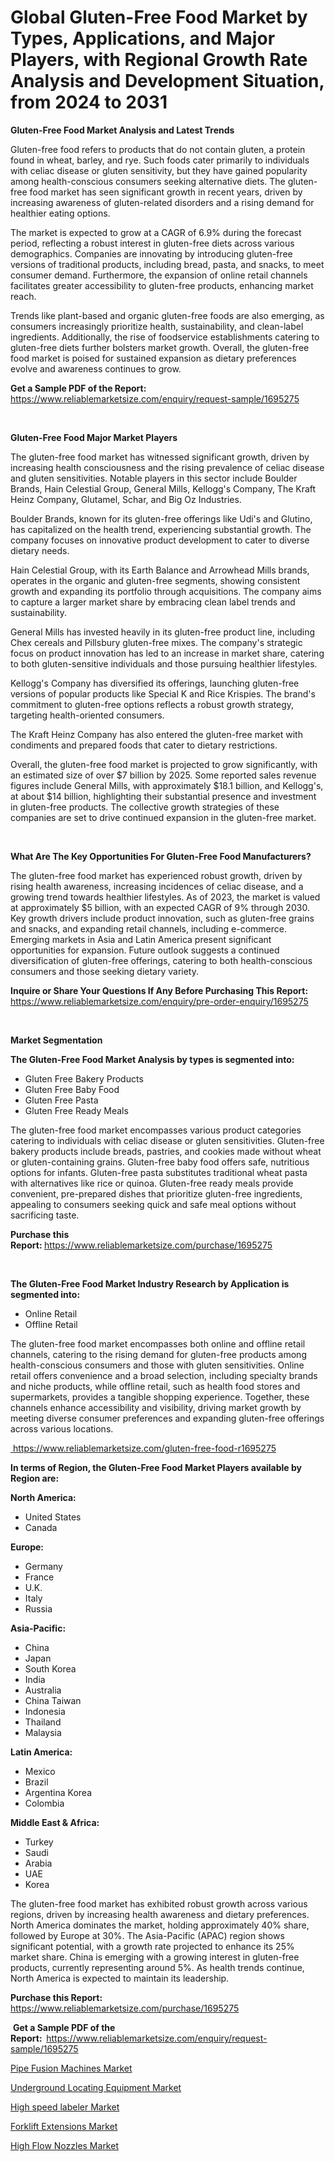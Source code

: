 <p><h1>Global Gluten-Free Food Market by Types, Applications, and Major Players, with Regional Growth Rate Analysis and Development Situation, from 2024 to 2031</h1></p><p><strong>Gluten-Free Food Market Analysis and Latest Trends</strong></p>
<p><p>Gluten-free food refers to products that do not contain gluten, a protein found in wheat, barley, and rye. Such foods cater primarily to individuals with celiac disease or gluten sensitivity, but they have gained popularity among health-conscious consumers seeking alternative diets. The gluten-free food market has seen significant growth in recent years, driven by increasing awareness of gluten-related disorders and a rising demand for healthier eating options.</p><p>The market is expected to grow at a CAGR of 6.9% during the forecast period, reflecting a robust interest in gluten-free diets across various demographics. Companies are innovating by introducing gluten-free versions of traditional products, including bread, pasta, and snacks, to meet consumer demand. Furthermore, the expansion of online retail channels facilitates greater accessibility to gluten-free products, enhancing market reach. </p><p>Trends like plant-based and organic gluten-free foods are also emerging, as consumers increasingly prioritize health, sustainability, and clean-label ingredients. Additionally, the rise of foodservice establishments catering to gluten-free diets further bolsters market growth. Overall, the gluten-free food market is poised for sustained expansion as dietary preferences evolve and awareness continues to grow.</p></p>
<p><strong>Get a Sample PDF of the Report:&nbsp;</strong> <a href="https://www.reliablemarketsize.com/enquiry/request-sample/1695275?utm_campaign=1838&utm_medium=2&utm_source=Github&utm_content=ia&utm_term=17122024&utm_id=gluten-free-food">https://www.reliablemarketsize.com/enquiry/request-sample/1695275</a></p>
<p>&nbsp;</p>
<p><strong>Gluten-Free Food Major Market Players</strong></p>
<p><p>The gluten-free food market has witnessed significant growth, driven by increasing health consciousness and the rising prevalence of celiac disease and gluten sensitivities. Notable players in this sector include Boulder Brands, Hain Celestial Group, General Mills, Kellogg's Company, The Kraft Heinz Company, Glutamel, Schar, and Big Oz Industries.</p><p>Boulder Brands, known for its gluten-free offerings like Udi's and Glutino, has capitalized on the health trend, experiencing substantial growth. The company focuses on innovative product development to cater to diverse dietary needs.</p><p>Hain Celestial Group, with its Earth Balance and Arrowhead Mills brands, operates in the organic and gluten-free segments, showing consistent growth and expanding its portfolio through acquisitions. The company aims to capture a larger market share by embracing clean label trends and sustainability.</p><p>General Mills has invested heavily in its gluten-free product line, including Chex cereals and Pillsbury gluten-free mixes. The company's strategic focus on product innovation has led to an increase in market share, catering to both gluten-sensitive individuals and those pursuing healthier lifestyles.</p><p>Kellogg's Company has diversified its offerings, launching gluten-free versions of popular products like Special K and Rice Krispies. The brand's commitment to gluten-free options reflects a robust growth strategy, targeting health-oriented consumers.</p><p>The Kraft Heinz Company has also entered the gluten-free market with condiments and prepared foods that cater to dietary restrictions. </p><p>Overall, the gluten-free food market is projected to grow significantly, with an estimated size of over $7 billion by 2025. Some reported sales revenue figures include General Mills, with approximately $18.1 billion, and Kellogg's, at about $14 billion, highlighting their substantial presence and investment in gluten-free products. The collective growth strategies of these companies are set to drive continued expansion in the gluten-free market.</p></p>
<p>&nbsp;</p>
<p><strong>What Are The Key Opportunities For Gluten-Free Food Manufacturers?</strong></p>
<p><p>The gluten-free food market has experienced robust growth, driven by rising health awareness, increasing incidences of celiac disease, and a growing trend towards healthier lifestyles. As of 2023, the market is valued at approximately $5 billion, with an expected CAGR of 9% through 2030. Key growth drivers include product innovation, such as gluten-free grains and snacks, and expanding retail channels, including e-commerce. Emerging markets in Asia and Latin America present significant opportunities for expansion. Future outlook suggests a continued diversification of gluten-free offerings, catering to both health-conscious consumers and those seeking dietary variety.</p></p>
<p><strong>Inquire or Share Your Questions If Any Before Purchasing This Report:</strong> <a href="https://www.reliablemarketsize.com/enquiry/pre-order-enquiry/1695275?utm_campaign=1838&utm_medium=2&utm_source=Github&utm_content=ia&utm_term=17122024&utm_id=gluten-free-food">https://www.reliablemarketsize.com/enquiry/pre-order-enquiry/1695275</a></p>
<p>&nbsp;</p>
<p><strong>Market Segmentation</strong></p>
<p><strong>The Gluten-Free Food Market Analysis by types is segmented into:</strong></p>
<p><ul><li>Gluten Free Bakery Products</li><li>Gluten Free Baby Food</li><li>Gluten Free Pasta</li><li>Gluten Free Ready Meals</li></ul></p>
<p><p>The gluten-free food market encompasses various product categories catering to individuals with celiac disease or gluten sensitivities. Gluten-free bakery products include breads, pastries, and cookies made without wheat or gluten-containing grains. Gluten-free baby food offers safe, nutritious options for infants. Gluten-free pasta substitutes traditional wheat pasta with alternatives like rice or quinoa. Gluten-free ready meals provide convenient, pre-prepared dishes that prioritize gluten-free ingredients, appealing to consumers seeking quick and safe meal options without sacrificing taste.</p></p>
<p><strong>Purchase this Report:&nbsp;</strong><a href="https://www.reliablemarketsize.com/purchase/1695275?utm_campaign=1838&utm_medium=2&utm_source=Github&utm_content=ia&utm_term=17122024&utm_id=gluten-free-food">https://www.reliablemarketsize.com/purchase/1695275</a></p>
<p>&nbsp;</p>
<p><strong>The Gluten-Free Food Market Industry Research by Application is segmented into:</strong></p>
<p><ul><li>Online Retail</li><li>Offline Retail</li></ul></p>
<p><p>The gluten-free food market encompasses both online and offline retail channels, catering to the rising demand for gluten-free products among health-conscious consumers and those with gluten sensitivities. Online retail offers convenience and a broad selection, including specialty brands and niche products, while offline retail, such as health food stores and supermarkets, provides a tangible shopping experience. Together, these channels enhance accessibility and visibility, driving market growth by meeting diverse consumer preferences and expanding gluten-free offerings across various locations.</p></p>
<p><a href="https://www.reliablemarketsize.com/gluten-free-food-r1695275?utm_campaign=1838&utm_medium=2&utm_source=Github&utm_content=ia&utm_term=17122024&utm_id=gluten-free-food">&nbsp;https://www.reliablemarketsize.com/gluten-free-food-r1695275</a></p>
<p><strong>In terms of Region, the Gluten-Free Food Market Players available by Region are:</strong></p>
<p>
    <p> <strong> North America: </strong>
        <ul>
            <li>United States</li>
            <li>Canada</li>
        </ul>
        </p> 
    <p> <strong> Europe: </strong>
        <ul>
            <li>Germany</li>
            <li>France</li>
            <li>U.K.</li>
            <li>Italy</li>
            <li>Russia</li>
        </ul>
        </p> 
    <p> <strong> Asia-Pacific: </strong>
        <ul>
            <li>China</li>
            <li>Japan</li>
            <li>South Korea</li>
            <li>India</li>
            <li>Australia</li>
            <li>China Taiwan</li>
            <li>Indonesia</li>
            <li>Thailand</li>
            <li>Malaysia</li>
        </ul>
        </p> 
    <p> <strong> Latin America: </strong>
        <ul>
            <li>Mexico</li>
            <li>Brazil</li>
            <li>Argentina Korea</li>
            <li>Colombia</li>
        </ul>
        </p> 
    <p> <strong> Middle East & Africa: </strong>
        <ul>
            <li>Turkey</li>
            <li>Saudi</li>
            <li>Arabia</li>
            <li>UAE</li>
            <li>Korea</li>
        </ul>
    </p>
    </p>
<p><p>The gluten-free food market has exhibited robust growth across various regions, driven by increasing health awareness and dietary preferences. North America dominates the market, holding approximately 40% share, followed by Europe at 30%. The Asia-Pacific (APAC) region shows significant potential, with a growth rate projected to enhance its 25% market share. China is emerging with a growing interest in gluten-free products, currently representing around 5%. As health trends continue, North America is expected to maintain its leadership.</p></p>
<p><strong>Purchase this Report: </strong><a href="https://www.reliablemarketsize.com/purchase/1695275?utm_campaign=1838&utm_medium=2&utm_source=Github&utm_content=ia&utm_term=17122024&utm_id=gluten-free-food">https://www.reliablemarketsize.com/purchase/1695275</a></p>
<p>&nbsp;<strong>Get a Sample PDF of the Report:&nbsp;&nbsp;</strong><a href="https://www.reliablemarketsize.com/enquiry/request-sample/1695275?utm_campaign=1838&utm_medium=2&utm_source=Github&utm_content=ia&utm_term=17122024&utm_id=gluten-free-food">https://www.reliablemarketsize.com/enquiry/request-sample/1695275</a></p>
<p><strong></strong></p>
<p><p><a href="https://www.linkedin.com/pulse/future-market-trends-pipe-fusion-machines-forecasting-size-0hlef?utm_campaign=1838&utm_medium=2&utm_source=Github&utm_content=ia&utm_term=17122024&utm_id=gluten-free-food">Pipe Fusion Machines Market</a></p><p><a href="https://www.linkedin.com/pulse/identifying-growth-drivers-comprehensive-analysis-underground-vwdif?utm_campaign=1838&utm_medium=2&utm_source=Github&utm_content=ia&utm_term=17122024&utm_id=gluten-free-food">Underground Locating Equipment Market</a></p><p><a href="https://www.linkedin.com/pulse/future-high-speed-labeler-market-revenue-worth-cagr-102-from-3oigf?utm_campaign=1838&utm_medium=2&utm_source=Github&utm_content=ia&utm_term=17122024&utm_id=gluten-free-food">High speed labeler Market</a></p><p><a href="https://www.linkedin.com/pulse/key-driving-factors-forklift-extensions-industry-striking-tgbcf?utm_campaign=1838&utm_medium=2&utm_source=Github&utm_content=ia&utm_term=17122024&utm_id=gluten-free-food">Forklift Extensions Market</a></p><p><a href="https://www.linkedin.com/pulse/in-depth-high-flow-nozzles-market-report-growth-evaluation-dud1f?utm_campaign=1838&utm_medium=2&utm_source=Github&utm_content=ia&utm_term=17122024&utm_id=gluten-free-food">High Flow Nozzles Market</a></p></p>